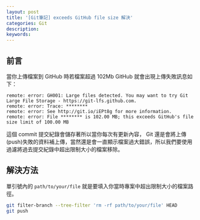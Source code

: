 ```yaml
---
layout: post
title: '[Git筆記] exceeds GitHub file size 解決'
categories: Git
description: 
keywords: 
---
```


## 前言
當你上傳檔案到 GitHub 時若檔案超過 102Mb GitHub 就會出現上傳失敗訊息如下：

```
remote: error: GH001: Large files detected. You may want to try Git Large File Storage - https://git-lfs.github.com.
remote: error: Trace: ********
remote: error: See http://git.io/iEPt8g for more information.
remote: error: File ******** is 102.00 MB; this exceeds GitHub's file size limit of 100.00 MB
```

這個 commit 提交紀錄會儲存著所以當你每次有更新內容， Git 還是會將上傳(push)失敗的資料補上傳，當然還是會一直顯示檔案過大錯誤，所以我們要使用過濾將過去提交紀錄中超出限制大小的檔案移除。

## 解決方法
單引號內的 `path/to/your/file` 就是要填入你當時專案中超出限制大小的檔案路徑。

```bash
git filter-branch --tree-filter 'rm -rf path/to/your/file' HEAD
git push
```
